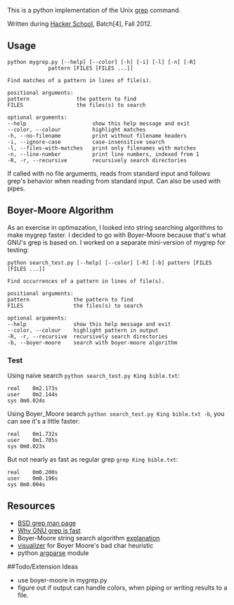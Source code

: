 This is a python implementation of the Unix [grep](http://pubs.opengroup.org/onlinepubs/9699919799/utilities/grep.html) command.

Written during [Hacker School](https://www.hackerschool.com/), Batch[4], Fall 2012.

## Usage
    python mygrep.py [--help] [--color] [-h] [-i] [-l] [-n] [-R]
                 pattern [FILES [FILES ...]]

    Find matches of a pattern in lines of file(s).

    positional arguments:
    pattern               the pattern to find
    FILES                 the files(s) to search

    optional arguments:
    --help                     show this help message and exit
    --color, --colour          highlight matches
    -h, --no-filename          print without filename headers
    -i, --ignore-case          case-insensitive search
    -l, --files-with-matches   print only filenames with matches
    -n, --line-number          print line numbers, indexed from 1
    -R, -r, --recursive        recursively search directories

If called with no file arguments, reads from standard input and follows grep's behavior when reading from standard input. Can also be used with pipes.

## Boyer-Moore Algorithm
As an exercise in optimazation, I looked into string searching algorithms to make mygrep faster. I decided to go with Boyer-Moore because that's what GNU's grep is based on. I worked on a separate mini-version of mygrep for testing:

    python search_test.py [--help] [--color] [-R] [-b] pattern [FILES [FILES ...]]

    Find occurrences of a pattern in lines of file(s).

    positional arguments:
    pattern              the pattern to find
    FILES                the files(s) to search

    optional arguments:
    --help               show this help message and exit
    --color, --colour    highlight pattern in output
    -R, -r, --recursive  recursively search directories
    -b, --boyer-moore    search with boyer-moore algorithm

### Test
Using naive search `python search_test.py King bible.txt`:

    real    0m2.173s
    user    0m2.144s
    sys 0m0.024s

Using Boyer_Moore search `python search_test.py King bible.txt -b`, you can see it's a little faster:

    real    0m1.732s
    user    0m1.705s
    sys 0m0.023s

But not nearly as fast as regular grep `grep King bible.txt`:

    real    0m0.200s
    user    0m0.196s
    sys 0m0.004s

## Resources
- [BSD grep man page](http://www.openbsd.org/cgi-bin/man.cgi?query=grep)
- [Why GNU grep is fast](http://lists.freebsd.org/pipermail/freebsd-current/2010-August/019310.html)
- Boyer-Moore string search algorithm [explanation](http://www.inf.fh-flensburg.de/lang/algorithmen/pattern/bmen.htm)
- [visualizer](http://www.utdallas.edu/~besp/demo/John2010/boyer-moore.htm) for Boyer Moore's bad char heuristic
- python [argparse](http://docs.python.org/2/library/argparse.html) module

##Todo/Extension Ideas
- use boyer-moore in mygrep.py
- figure out if output can handle colors, when piping or writing results to a file.

